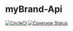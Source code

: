 # myBrand-Api
[![CircleCI](https://dl.circleci.com/status-badge/img/gh/buka1calvin/myBrand-Api/tree/ft-node-endpoints.svg?style=svg)](https://dl.circleci.com/status-badge/redirect/gh/buka1calvin/myBrand-Api/tree/ft-node-endpoints)
[![Coverage Status](https://coveralls.io/repos/github/buka1calvin/myBrand-Api/badge.svg?branch=ft-node-endpoints)](https://coveralls.io/github/buka1calvin/myBrand-Api?branch=ft-node-endpoints)
